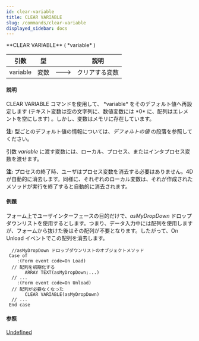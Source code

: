 ```yaml
---
id: clear-variable
title: CLEAR VARIABLE
slug: /commands/clear-variable
displayed_sidebar: docs
---
```


<!--REF #_command_.CLEAR VARIABLE.Syntax-->**CLEAR VARIABLE** ( *variable* )<!-- END REF-->
<!--REF #_command_.CLEAR VARIABLE.Params-->
| 引数 | 型 |  | 説明 |
| --- | --- | --- | --- |
| variable | 変数 | &#x1F852; | クリアする変数 |

<!-- END REF-->

#### 説明 

<!--REF #_command_.CLEAR VARIABLE.Summary-->CLEAR VARIABLE コマンドを使用して、 *variable* をそのデフォルト値へ再設定します (テキスト変数は空の文字列に、数値変数には *0* に、配列はエレメントを空にします) 。<!-- END REF-->しかし、変数はメモリに存在しています。

**注:** 型ごとのデフォルト値の情報については、*デフォルトの値* の段落を参照してください。

引数 *variable* に渡す変数には、ローカル、プロセス、またはインタプロセス変数を渡せます。

**注:** プロセスの終了時、ユーザはプロセス変数を消去する必要はありません。4Dが自動的に消去します。同様に、それぞれのローカル変数は、それが作成されたメソッドが実行を終了すると自動的に消去されます。

#### 例題 

フォーム上でユーザインターフェースの目的だけで、*asMyDropDown* ドロップダウンリストを使用するとします。つまり、データ入力中には配列を使用しますが、フォームから抜けた後はその配列が不要となります。したがって、On Unload イベントでこの配列を消去します。

```4d
  //asMyDropDown ドロップダウンリストのオブジェクトメソッド
 Case of
    :(Form event code=On Load)
  // 配列を初期化する
       ARRAY TEXT(asMyDropDown;...)
  // ...
    :(Form event code=On Unload)
  // 配列が必要なくなった
       CLEAR VARIABLE(asMyDropDown)
  // ...
 End case
```

#### 参照 

[Undefined](undefined.md)  